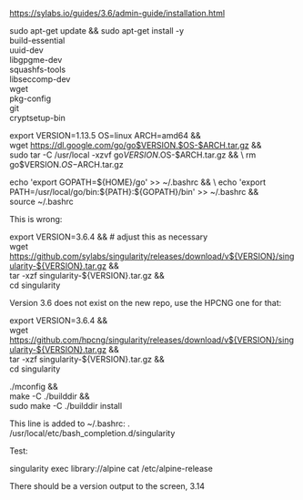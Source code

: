 https://sylabs.io/guides/3.6/admin-guide/installation.html

sudo apt-get update && sudo apt-get install -y \
    build-essential \
    uuid-dev \
    libgpgme-dev \
    squashfs-tools \
    libseccomp-dev \
    wget \
    pkg-config \
    git \
    cryptsetup-bin

export VERSION=1.13.5 OS=linux ARCH=amd64 && \
    wget https://dl.google.com/go/go$VERSION.$OS-$ARCH.tar.gz && \
    sudo tar -C /usr/local -xzvf go$VERSION.$OS-$ARCH.tar.gz && \
    rm go$VERSION.$OS-$ARCH.tar.gz

echo 'export GOPATH=${HOME}/go' >> ~/.bashrc && \
    echo 'export PATH=/usr/local/go/bin:${PATH}:${GOPATH}/bin' >> ~/.bashrc && \
    source ~/.bashrc


This is wrong:

export VERSION=3.6.4 && # adjust this as necessary \
    wget https://github.com/sylabs/singularity/releases/download/v${VERSION}/singularity-${VERSION}.tar.gz && \
    tar -xzf singularity-${VERSION}.tar.gz && \
    cd singularity

Version 3.6 does not exist on the new repo, use the HPCNG one for that:

export VERSION=3.6.4 && \
    wget https://github.com/hpcng/singularity/releases/download/v${VERSION}/singularity-${VERSION}.tar.gz && \
    tar -xzf singularity-${VERSION}.tar.gz && \
    cd singularity

./mconfig && \
    make -C ./builddir && \
    sudo make -C ./builddir install


This line is added to ~/.bashrc:
. /usr/local/etc/bash_completion.d/singularity


Test:

singularity exec library://alpine cat /etc/alpine-release

There should be a version output to the screen, 3.14